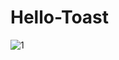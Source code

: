 # Hello-Toast

![1](https://user-images.githubusercontent.com/78713326/111265411-27045380-8651-11eb-867e-ff012247c3a6.PNG)
